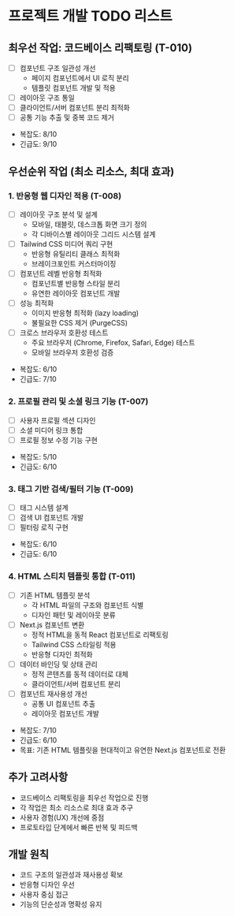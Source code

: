 # 프로젝트 개발 TODO 리스트

## 최우선 작업: 코드베이스 리팩토링 (T-010)
- [ ] 컴포넌트 구조 일관성 개선
  - 페이지 컴포넌트에서 UI 로직 분리
  - 템플릿 컴포넌트 개발 및 적용
- [ ] 레이아웃 구조 통일
- [ ] 클라이언트/서버 컴포넌트 분리 최적화
- [ ] 공통 기능 추출 및 중복 코드 제거
- 복잡도: 8/10
- 긴급도: 9/10

## 우선순위 작업 (최소 리소스, 최대 효과)

### 1. 반응형 웹 디자인 적용 (T-008)
- [ ] 레이아웃 구조 분석 및 설계
  - 모바일, 태블릿, 데스크톱 화면 크기 정의
  - 각 디바이스별 레이아웃 그리드 시스템 설계
- [ ] Tailwind CSS 미디어 쿼리 구현
  - 반응형 유틸리티 클래스 최적화
  - 브레이크포인트 커스터마이징
- [ ] 컴포넌트 레벨 반응형 최적화
  - 컴포넌트별 반응형 스타일 분리
  - 유연한 레이아웃 컴포넌트 개발
- [ ] 성능 최적화
  - 이미지 반응형 최적화 (lazy loading)
  - 불필요한 CSS 제거 (PurgeCSS)
- [ ] 크로스 브라우저 호환성 테스트
  - 주요 브라우저 (Chrome, Firefox, Safari, Edge) 테스트
  - 모바일 브라우저 호환성 검증
- 복잡도: 6/10
- 긴급도: 7/10

### 2. 프로필 관리 및 소셜 링크 기능 (T-007)
- [ ] 사용자 프로필 섹션 디자인
- [ ] 소셜 미디어 링크 통합
- [ ] 프로필 정보 수정 기능 구현
- 복잡도: 5/10
- 긴급도: 6/10

### 3. 태그 기반 검색/필터 기능 (T-009)
- [ ] 태그 시스템 설계
- [ ] 검색 UI 컴포넌트 개발
- [ ] 필터링 로직 구현
- 복잡도: 6/10
- 긴급도: 6/10

### 4. HTML 스티치 템플릿 통합 (T-011)
- [ ] 기존 HTML 템플릿 분석
  - 각 HTML 파일의 구조와 컴포넌트 식별
  - 디자인 패턴 및 레이아웃 분류
- [ ] Next.js 컴포넌트 변환
  - 정적 HTML을 동적 React 컴포넌트로 리팩토링
  - Tailwind CSS 스타일링 적용
  - 반응형 디자인 최적화
- [ ] 데이터 바인딩 및 상태 관리
  - 정적 콘텐츠를 동적 데이터로 대체
  - 클라이언트/서버 컴포넌트 분리
- [ ] 컴포넌트 재사용성 개선
  - 공통 UI 컴포넌트 추출
  - 레이아웃 컴포넌트 개발
- 복잡도: 7/10
- 긴급도: 6/10
- 목표: 기존 HTML 템플릿을 현대적이고 유연한 Next.js 컴포넌트로 전환

## 추가 고려사항
- 코드베이스 리팩토링을 최우선 작업으로 진행
- 각 작업은 최소 리소스로 최대 효과 추구
- 사용자 경험(UX) 개선에 중점
- 프로토타입 단계에서 빠른 반복 및 피드백

## 개발 원칙
- 코드 구조의 일관성과 재사용성 확보
- 반응형 디자인 우선
- 사용자 중심 접근
- 기능의 단순성과 명확성 유지
